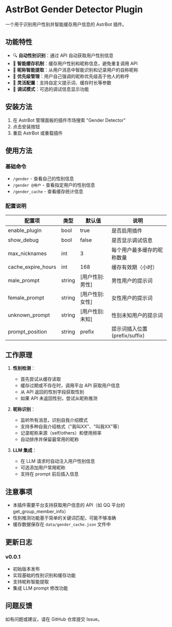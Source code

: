# AstrBot Gender Detector Plugin

一个用于识别用户性别并智能缓存用户信息的 AstrBot 插件。

## 功能特性

- 🔍 **自动性别识别**：通过 API 自动获取用户性别信息
- 💾 **智能缓存机制**：缓存用户性别和昵称信息，避免重复调用 API
- 📝 **昵称智能提取**：从用户消息中智能识别和记录用户的自称昵称
- 🎯 **优先级管理**：用户自己强调的昵称优先级高于他人的称呼
- 🔧 **灵活配置**：支持自定义提示词、缓存时长等参数
- 🐛 **调试模式**：可选的调试信息显示功能

## 安装方法

1. 在 AstrBot 管理面板的插件市场搜索 "Gender Detector"
2. 点击安装按钮
3. 重启 AstrBot 或重载插件

## 使用方法

### 基础命令

- `/gender` - 查看自己的性别信息
- `/gender @用户` - 查看指定用户的性别信息
- `/gender_cache` - 查看缓存统计信息

### 配置说明

| 配置项 | 类型 | 默认值 | 说明 |
|--------|------|--------|------|
| enable_plugin | bool | true | 是否启用插件 |
| show_debug | bool | false | 是否显示调试信息 |
| max_nicknames | int | 3 | 每个用户最多缓存的昵称数量 |
| cache_expire_hours | int | 168 | 缓存有效期（小时） |
| male_prompt | string | [用户性别: 男性] | 男性用户的提示词 |
| female_prompt | string | [用户性别: 女性] | 女性用户的提示词 |
| unknown_prompt | string | [用户性别: 未知] | 性别未知用户的提示词 |
| prompt_position | string | prefix | 提示词插入位置 (prefix/suffix) |

## 工作原理

1. **性别检测**：
   - 首先尝试从缓存读取
   - 缓存过期或不存在时，调用平台 API 获取用户信息
   - 从 API 返回的性别字段获取性别
   - 如果 API 未返回性别，尝试从昵称推测

2. **昵称识别**：
   - 监听所有消息，识别自我介绍模式
   - 支持多种自我介绍格式（"我叫XX"、"叫我XX"等）
   - 记录昵称来源（self/others）和使用频率
   - 自动排序并保留最常用的昵称

3. **LLM 集成**：
   - 在 LLM 请求时自动注入用户性别信息
   - 可选添加用户常用昵称
   - 支持在 prompt 前后插入信息

## 注意事项

- 本插件需要平台支持获取用户信息的 API（如 QQ 平台的 get_group_member_info）
- 性别推测功能基于简单的关键词匹配，可能不够准确
- 缓存数据保存在 `data/gender_cache.json` 文件中

## 更新日志

### v0.0.1
- 初始版本发布
- 实现基础的性别识别和缓存功能
- 支持昵称智能提取
- 集成 LLM prompt 修改功能

## 问题反馈

如有问题或建议，请在 GitHub 仓库提交 Issue。
